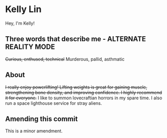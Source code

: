 # Kelly Lin
Hey, I'm Kelly! 

## Three words that describe me - ALTERNATE REALITY MODE
~~Curious, enthused, technical~~
Murderous, pallid, asthmatic

## About
~~I really enjoy powerlifting! Lifting weights is great for gaining muscle, strengthening bone density, and improving confidence. I highly recommend it for everyone.~~ 
I like to summon lovecraftian horrors in my spare time. I also run a space lighthouse service for stray aliens. 

## Amending this commit
This is a minor amendment.